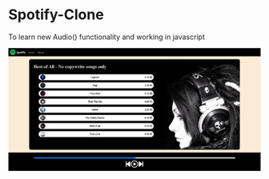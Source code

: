 # Spotify-Clone
To learn new Audio() functionality and working in javascript


![alt text](design.png)
